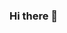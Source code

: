 ### Hi there 👋

<!--
**harshal2002/harshal2002** is a ✨ _special_ ✨ repository because its `README.md` (this file) appears on your GitHub profile.

Here are some ideas to get you started:

- 🔭 I’m currently working on ... web development projects
- 🌱 I’m currently learning ... frontend devlopment
- 👯 I’m looking to collaborate on ... Python and java related projects
- 🤔 I’m looking for help with ... data structures and algorithms
- 💬 Ask me about ... html and css
- 📫 How to reach me: ... My instagram : **harshal_jadhav619**
- 😄 Pronouns: ...
- ⚡ Fun fact: ... I love to create networks and good connections because that's what going to help us in our near future
-->
